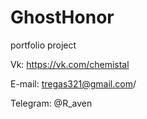 # GhostHonor
 portfolio project

Vk: https://vk.com/chemistal

E-mail: tregas321@gmail.com/

Telegram: @R_aven
